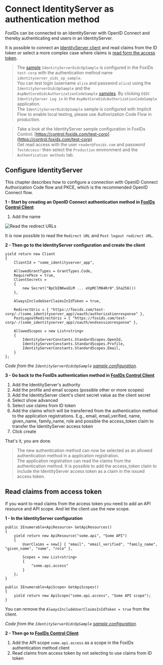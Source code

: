﻿# Connect IdentityServer as authentication method

FoxIDs can be connected to an IdentityServer with OpenID Connect and thereby authenticating end users in an IdentityServer.

It is possible to connect an [IdentityServer client](#configure-identityserver-client) and read claims from the ID token or select a more complex case where claims is [read form the access token](#read-claims-from-access-token).

> The [sample](samples.md) `IdentityServerOidcOpSample` is configured in the FoxIDs `test-corp` with the authentication method name `identityserver_oidc_op_sample`.  
> You can test login (username `alice` and password `alice`) using the `IdentityServerOidcOpSample` and the `AspNetCoreOidcAuthorizationCodeSample` [samples](samples.md). By clicking `OIDC IdentityServer Log in` in the `AspNetCoreOidcAuthorizationCodeSample` application.  
> The `IdentityServerOidcOpSample` sample is configured with Implicit Flow to enable local testing, please use Authorization Code Flow in production.

> Take a look at the IdentityServer sample configuration in FoxIDs Control: [https://control.foxids.com/test-corp](https://control.foxids.com/test-corp)  
> Get read access with the user `reader@foxids.com` and password `TestAccess!` then select the `Production` environment and the `Authentication methods` tab.

## Configure IdentityServer

This chapter describes how to configure a connection with OpenID Connect Authorization Code flow and PKCE, which is the recommended OpenID Connect flow.

**1 - Start by creating an OpenID Connect authentication method in [FoxIDs Control Client](control.md#foxids-control-client)**

 1. Add the name

![Read the redirect URLs](images/howto-oidc-identityserver-readredirect.png)

It is now possible to read the `Redirect URL` and `Post logout redirect URL`.

**2 - Then go to the IdentityServer configuration and create the client**

    yield return new Client
    {
        ClientId = "some_identityserver_app",

        AllowedGrantTypes = GrantTypes.Code,
        RequirePkce = true,
        ClientSecrets =
        {
            new Secret("BpCbINKwxELM ... eVpMClM84Rr0".Sha256())
        },

        AlwaysIncludeUserClaimsInIdToken = true,

        RedirectUris = { "https://foxids.com/test-corp/-/(some_identityserver_app)/oauth/authorizationresponse" },
        PostLogoutRedirectUris = { "https://foxids.com/test-corp/-/(some_identityserver_app)/oauth/endsessionresponse" },                

        AllowedScopes = new List<string>
        {
            IdentityServerConstants.StandardScopes.OpenId,
            IdentityServerConstants.StandardScopes.Profile,
            IdentityServerConstants.StandardScopes.Email,
        }
    };

*Code from the `IdentityServerOidcOpSample` [sample configuration]( https://github.com/ITfoxtec/FoxIDs.Samples/blob/main/src/IdentityServerOidcOpSample/Config.cs).*

**3 - Go back to the FoxIDs authentication method in [FoxIDs Control Client](control.md#foxids-control-client)**

 1. Add the IdentityServer's authority
 2. Add the profile and email scopes (possible other or more scopes)
 3. Add the IdentityServer client's client secret value as the client secret
 4. Select show advanced
 5. Select use claims from ID token
 6. Add the claims which will be transferred from the authentication method to the application registrations. E.g., email, email_verified, name, given_name, family_name, role and possible the access_token claim to transfer the IdentityServer access token 
 7. Click create

That's it, you are done. 

> The new authentication method can now be selected as an allowed authentication method in a application registration.  
> The application registration can read the claims from the authentication method. It is possible to add the access_token claim to include the IdentityServer access token as a claim in the issued access token.

## Read claims from access token

If you want to read claims from the access token you need to add an API resource and API scope. And let the client use the new scope.

**1 - In the IdentityServer configuration**

    public IEnumerable<ApiResource> GetApiResources()
    {
        yield return new ApiResource("some.api", "Some API")
        {
            UserClaims = new[] { "email", "email_verified", "family_name", "given_name", "name", "role" },

            Scopes = new List<string>
            {
                "some.api.access"
            }
        };
    }

    public IEnumerable<ApiScope> GetApiScopes()
    {
        yield return new ApiScope("some.api.access", "Some API scope");
    }

You can remove the `AlwaysIncludeUserClaimsInIdToken = true` from the client.

*Code from the `IdentityServerOidcOpSample` [sample configuration]( https://github.com/ITfoxtec/FoxIDs.Samples/blob/main/src/IdentityServerOidcOpSample/Config.cs).*

**2 - Then go to [FoxIDs Control Client](control.md#foxids-control-client)**

1. Add the API scope `some.api.access` as a scope in the FoxIDs authentication method client
2. Read claims from access token by not selecting to use claims from ID token

